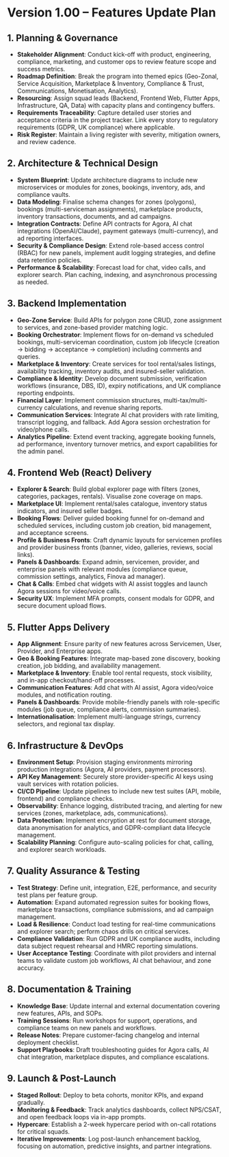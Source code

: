 # Version 1.00 – Features Update Plan

## 1. Planning & Governance
- **Stakeholder Alignment**: Conduct kick-off with product, engineering, compliance, marketing, and customer ops to review feature scope and success metrics.
- **Roadmap Definition**: Break the program into themed epics (Geo-Zonal, Service Acquisition, Marketplace & Inventory, Compliance & Trust, Communications, Monetisation, Analytics).
- **Resourcing**: Assign squad leads (Backend, Frontend Web, Flutter Apps, Infrastructure, QA, Data) with capacity plans and contingency buffers.
- **Requirements Traceability**: Capture detailed user stories and acceptance criteria in the project tracker. Link every story to regulatory requirements (GDPR, UK compliance) where applicable.
- **Risk Register**: Maintain a living register with severity, mitigation owners, and review cadence.

## 2. Architecture & Technical Design
- **System Blueprint**: Update architecture diagrams to include new microservices or modules for zones, bookings, inventory, ads, and compliance vaults.
- **Data Modeling**: Finalise schema changes for zones (polygons), bookings (multi-serviceman assignments), marketplace products, inventory transactions, documents, and ad campaigns.
- **Integration Contracts**: Define API contracts for Agora, AI chat integrations (OpenAI/Claude), payment gateways (multi-currency), and ad reporting interfaces.
- **Security & Compliance Design**: Extend role-based access control (RBAC) for new panels, implement audit logging strategies, and define data retention policies.
- **Performance & Scalability**: Forecast load for chat, video calls, and explorer search. Plan caching, indexing, and asynchronous processing as needed.

## 3. Backend Implementation
- **Geo-Zone Service**: Build APIs for polygon zone CRUD, zone assignment to services, and zone-based provider matching logic.
- **Booking Orchestrator**: Implement flows for on-demand vs scheduled bookings, multi-serviceman coordination, custom job lifecycle (creation → bidding → acceptance → completion) including comments and queries.
- **Marketplace & Inventory**: Create services for tool rental/sales listings, availability tracking, inventory audits, and insured-seller validation.
- **Compliance & Identity**: Develop document submission, verification workflows (insurance, DBS, ID), expiry notifications, and UK compliance reporting endpoints.
- **Financial Layer**: Implement commission structures, multi-tax/multi-currency calculations, and revenue sharing reports.
- **Communication Services**: Integrate AI chat providers with rate limiting, transcript logging, and fallback. Add Agora session orchestration for video/phone calls.
- **Analytics Pipeline**: Extend event tracking, aggregate booking funnels, ad performance, inventory turnover metrics, and export capabilities for the admin panel.

## 4. Frontend Web (React) Delivery
- **Explorer & Search**: Build global explorer page with filters (zones, categories, packages, rentals). Visualise zone coverage on maps.
- **Marketplace UI**: Implement rental/sales catalogue, inventory status indicators, and insured seller badges.
- **Booking Flows**: Deliver guided booking funnel for on-demand and scheduled services, including custom job creation, bid management, and acceptance screens.
- **Profile & Business Fronts**: Craft dynamic layouts for servicemen profiles and provider business fronts (banner, video, galleries, reviews, social links).
- **Panels & Dashboards**: Expand admin, servicemen, provider, and enterprise panels with relevant modules (compliance queue, commission settings, analytics, Finova ad manager).
- **Chat & Calls**: Embed chat widgets with AI assist toggles and launch Agora sessions for video/voice calls.
- **Security UX**: Implement MFA prompts, consent modals for GDPR, and secure document upload flows.

## 5. Flutter Apps Delivery
- **App Alignment**: Ensure parity of new features across Servicemen, User, Provider, and Enterprise apps.
- **Geo & Booking Features**: Integrate map-based zone discovery, booking creation, job bidding, and availability management.
- **Marketplace & Inventory**: Enable tool rental requests, stock visibility, and in-app checkout/hand-off processes.
- **Communication Features**: Add chat with AI assist, Agora video/voice modules, and notification routing.
- **Panels & Dashboards**: Provide mobile-friendly panels with role-specific modules (job queue, compliance alerts, commission summaries).
- **Internationalisation**: Implement multi-language strings, currency selectors, and regional tax display.

## 6. Infrastructure & DevOps
- **Environment Setup**: Provision staging environments mirroring production integrations (Agora, AI providers, payment processors).
- **API Key Management**: Securely store provider-specific AI keys using vault services with rotation policies.
- **CI/CD Pipeline**: Update pipelines to include new test suites (API, mobile, frontend) and compliance checks.
- **Observability**: Enhance logging, distributed tracing, and alerting for new services (zones, marketplace, ads, communications).
- **Data Protection**: Implement encryption at rest for document storage, data anonymisation for analytics, and GDPR-compliant data lifecycle management.
- **Scalability Planning**: Configure auto-scaling policies for chat, calling, and explorer search workloads.

## 7. Quality Assurance & Testing
- **Test Strategy**: Define unit, integration, E2E, performance, and security test plans per feature group.
- **Automation**: Expand automated regression suites for booking flows, marketplace transactions, compliance submissions, and ad campaign management.
- **Load & Resilience**: Conduct load testing for real-time communications and explorer search; perform chaos drills on critical services.
- **Compliance Validation**: Run GDPR and UK compliance audits, including data subject request rehearsal and HMRC reporting simulations.
- **User Acceptance Testing**: Coordinate with pilot providers and internal teams to validate custom job workflows, AI chat behaviour, and zone accuracy.

## 8. Documentation & Training
- **Knowledge Base**: Update internal and external documentation covering new features, APIs, and SOPs.
- **Training Sessions**: Run workshops for support, operations, and compliance teams on new panels and workflows.
- **Release Notes**: Prepare customer-facing changelog and internal deployment checklist.
- **Support Playbooks**: Draft troubleshooting guides for Agora calls, AI chat integration, marketplace disputes, and compliance escalations.

## 9. Launch & Post-Launch
- **Staged Rollout**: Deploy to beta cohorts, monitor KPIs, and expand gradually.
- **Monitoring & Feedback**: Track analytics dashboards, collect NPS/CSAT, and open feedback loops via in-app prompts.
- **Hypercare**: Establish a 2-week hypercare period with on-call rotations for critical squads.
- **Iterative Improvements**: Log post-launch enhancement backlog, focusing on automation, predictive insights, and partner integrations.

